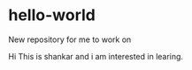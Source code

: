 # hello-world
New repository for me to work on 

Hi This is shankar and i am interested in learing.
